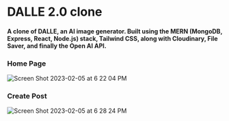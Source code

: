 # DALLE 2.0 clone

#### A clone of DALLE, an AI image generator. Built using the MERN (MongoDB, Express, React, Node.js) stack, Tailwind CSS, along with Cloudinary, File Saver, and finally the Open AI API.

### Home Page

![Screen Shot 2023-02-05 at 6 22 04 PM](https://user-images.githubusercontent.com/101018212/216869064-a8f7c82b-4039-4690-a8db-6e4fa5f81e6a.png)

### Create Post

![Screen Shot 2023-02-05 at 6 28 24 PM](https://user-images.githubusercontent.com/101018212/216869527-95df6bc3-3f22-4b06-ac43-9634261eaeb5.png)
